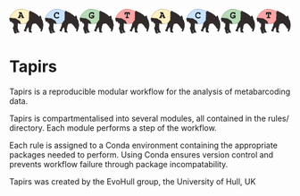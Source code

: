 ![tapirs_logo](documentation/docs/images/tapirs_seq.png)
# Tapirs

Tapirs is a reproducible modular workflow for the analysis of metabarcoding data.

Tapirs is compartmentalised into several modules, all contained in the rules/ directory. Each module performs a step of the workflow.

Each rule is assigned to a Conda environment containing the appropriate packages needed to perform. Using Conda ensures version control and prevents workflow failure through package incompatability.

Tapirs was created by the EvoHull group, the University of Hull, UK
